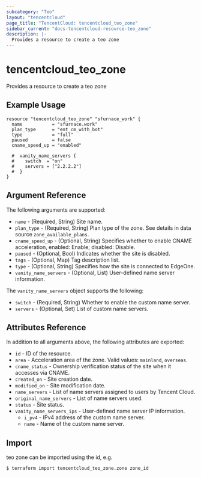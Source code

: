 ```yaml
---
subcategory: "Teo"
layout: "tencentcloud"
page_title: "TencentCloud: tencentcloud_teo_zone"
sidebar_current: "docs-tencentcloud-resource-teo_zone"
description: |-
  Provides a resource to create a teo zone
---
```


# tencentcloud_teo_zone

Provides a resource to create a teo zone

## Example Usage

```hcl
resource "tencentcloud_teo_zone" "sfurnace_work" {
  name           = "sfurnace.work"
  plan_type      = "ent_cm_with_bot"
  type           = "full"
  paused         = false
  cname_speed_up = "enabled"

  #  vanity_name_servers {
  #    switch  = "on"
  #    servers = ["2.2.2.2"]
  #  }
}
```

## Argument Reference

The following arguments are supported:

* `name` - (Required, String) Site name.
* `plan_type` - (Required, String) Plan type of the zone. See details in data source `zone_available_plans`.
* `cname_speed_up` - (Optional, String) Specifies whether to enable CNAME acceleration, enabled: Enable; disabled: Disable.
* `paused` - (Optional, Bool) Indicates whether the site is disabled.
* `tags` - (Optional, Map) Tag description list.
* `type` - (Optional, String) Specifies how the site is connected to EdgeOne.
* `vanity_name_servers` - (Optional, List) User-defined name server information.

The `vanity_name_servers` object supports the following:

* `switch` - (Required, String) Whether to enable the custom name server.
* `servers` - (Optional, Set) List of custom name servers.

## Attributes Reference

In addition to all arguments above, the following attributes are exported:

* `id` - ID of the resource.
* `area` - Acceleration area of the zone. Valid values: `mainland`, `overseas`.
* `cname_status` - Ownership verification status of the site when it accesses via CNAME.
* `created_on` - Site creation date.
* `modified_on` - Site modification date.
* `name_servers` - List of name servers assigned to users by Tencent Cloud.
* `original_name_servers` - List of name servers used.
* `status` - Site status.
* `vanity_name_servers_ips` - User-defined name server IP information.
  * `i_pv4` - IPv4 address of the custom name server.
  * `name` - Name of the custom name server.


## Import

teo zone can be imported using the id, e.g.
```
$ terraform import tencentcloud_teo_zone.zone zone_id
```

